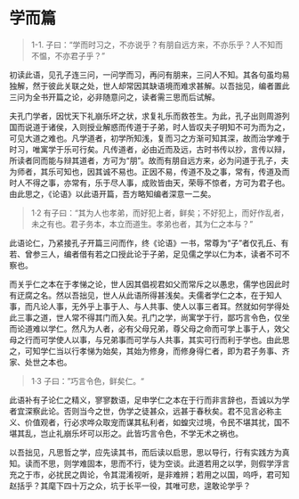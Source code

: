 # 学而篇

> 1-1. 子曰：“学而时习之，不亦说乎？有朋自远方来，不亦乐乎？人不知而不愠，不亦君子乎？”

初读此语，见孔子连三问，一问学而习，再问有朋来，三问人不知。其各句虽均易独解，然于彼此关联之处，世人却常因其缺语境而难求甚解。以吾拙见，编者置此三问为全书开篇之论，必非随意问之，读者需三思而后试解。

夫孔门学者，因忧天下礼崩乐坏之状，求复礼乐而救苍生。为此，孔子出则周游列国而说道于诸侯，入则授业解惑而传道于子弟，时人皆叹夫子明知不可为而为之，可见大道之难也。凡学道者，初学所知浅，复而习之方渐可知其深，故而治学难于时习，唯寓学于乐可行矣。凡传道者，必由近而及远，古时书传以抄，言传以辩，所读者同而能与辩其道者，方可为“朋”。故而有朋自远方来，必为问道于孔子，夫为师者，其乐可知也，因其诚不易也。正因不易，传道不及之事，常有，传道及而时人不得之事，亦常有，乐于尽人事，成败皆由天，荣辱不惊者，方可为君子也。由此思之，《论语》以此语开篇，吾方略知编者深意一二矣。

> 1·2 有子曰：“其为人也孝弟，而好犯上者，鲜矣；不好犯上，而好作乱者，未之有也。君子务本，本立而道生。孝弟也者，其为仁之本与？”  

此语论仁，乃紧接孔子开篇三问而作，终《论语》一书，常尊为“子”者仅孔丘、有若、曾参三人，编者借有若之口授此论于子弟，足见儒之学以仁为本，读者不可不察也。

而关乎仁之本在于孝悌之论，世人因其倡视君如父而常斥之以愚忠，儒学也因此时有迂腐之名。然以吾拙见，世人从此语所得甚浅矣。夫儒者学仁之本，在于知人事，而凡论人事，无外乎上事于人、与人共事、使人以事三者耳。然就如何学得处此三事之道，世人常不得其门而入矣。孔门之学，尚寓学于行，鄙巧言令色，仅坐而论道难以学仁。然凡为人者，必有父母兄弟，尊父母之命而可学上事于人，效父母之行而可学使人以事，与兄弟事而可学与人共事，其实可行而利于学也。由此思之，可知学仁当以行孝悌为始矣，其始为修身，而修身得仁者，即为君子务事、齐家、处世之本也。

> 1·3 子曰：”巧言令色，鲜矣仁。“

此语补有子论仁之精义，寥寥数语，足申学仁之本在于行而非言辞也，吾诚以为学者宜深察此论。否则当今之世，伪学之徒甚众，远甚于春秋矣。君不见言必称主义、价值观者，行必求哗众取宠而谋其私利者，如蝗灾过境，令民不堪其扰，国不堪其乱，岂止礼崩乐坏可以形之。此皆巧言令色，不学无术之祸也。

以吾拙见，凡思哲之学，应先读其书，而后读以启思，思以导行，行有实践方为真知。读而不思，则学难固本，思而不行，徒为空谈。此道若用之以学，则假学浮言充之于市，必扰民之舆论，令其混淆视听，是非难辨；若用之以国，呜呼，君可知赵括乎？其麾下四十万之众，坑于长平一役，其唯可悲，遑敢论学乎？
